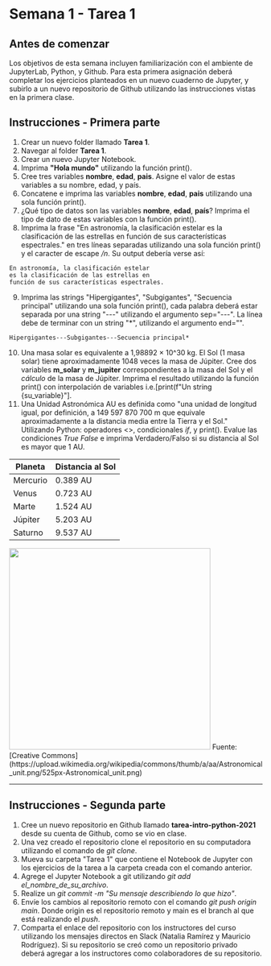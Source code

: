 # Semana 1 - Tarea 1

## Antes de comenzar

Los objetivos de esta semana incluyen familiarización con el ambiente de JupyterLab, Python, y Github. Para esta primera asignación deberá completar los ejercicios planteados en un nuevo cuaderno de Jupyter, y subirlo a un nuevo repositorio de Github utilizando las instrucciones vistas en la primera clase.

## Instrucciones - Primera parte

1. Crear un nuevo folder llamado **Tarea 1**. 
2. Navegar al folder **Tarea 1**.
3. Crear un nuevo Jupyter Notebook.
4. Imprima **"Hola mundo"** utilizando la función print().
5. Cree tres variables **nombre**, **edad**, **pais**. Asigne el valor de estas variables a su nombre, edad, y país.
6. Concatene e imprima las variables **nombre**, **edad**, **pais** utilizando una sola función print().
7. ¿Qué tipo de datos son las variables **nombre**, **edad**, **país**? Imprima el tipo de dato de estas variables con la función print().
8. Imprima la frase "En astronomía, la clasificación estelar es la clasificación de las estrellas en función de sus características espectrales." en tres líneas separadas utilizando una sola función print() y el caracter de escape */n*. Su output debería verse así:

```
En astronomía, la clasificación estelar 
es la clasificación de las estrellas en 
función de sus características espectrales.
```
9. Imprima las strings "Hipergigantes", "Subgigantes", "Secuencia principal" utilizando una sola función print(), cada palabra deberá estar separada por una string "---" utilizando el argumento sep="---". La línea debe de terminar con un string "\*", utilizando el argumento end="".

```
Hipergigantes---Subgigantes---Secuencia principal*
```
10. Una masa solar es equivalente a 1,98892 × 10^30 kg. El Sol (1 masa solar) tiene aproximadamente 1048 veces la masa de Júpiter. Cree dos variables **m_solar** y **m_jupiter** correspondientes a la masa del Sol y el *cálculo* de la masa de Júpiter. Imprima el resultado utilizando la función print() con interpolación de variables i.e.[print(f"Un string {su_variable}"]. 
11. Una Unidad Astronómica AU es definida como "una unidad de longitud igual, por definición, a 149 597 870 700 m que equivale aproximadamente a la distancia media entre la Tierra y el Sol." Utilizando Python: operadores <>, condicionales *if*, y print(). Evalue las condiciones *True False* e imprima Verdadero/Falso si su distancia al Sol es mayor que 1 AU.

| Planeta | Distancia al Sol |
| --- | --- |
| Mercurio | 0.389 AU |
| Venus | 0.723 AU |
| Marte | 1.524 AU |
| Júpiter | 5.203 AU |
| Saturno | 9.537 AU |

<img src="https://upload.wikimedia.org/wikipedia/commons/thumb/a/aa/Astronomical_unit.png/525px-Astronomical_unit.png" width="400">
Fuente: [Creative Commons](https://upload.wikimedia.org/wikipedia/commons/thumb/a/aa/Astronomical_unit.png/525px-Astronomical_unit.png)

---
## Instrucciones - Segunda parte

1. Cree un nuevo repositorio en Github llamado **tarea-intro-python-2021** desde su cuenta de Github, como se vio en clase.
1. Una vez creado el repositorio clone el repositorio en su computadora utilizando el comando de *git clone*.
1. Mueva su carpeta "Tarea 1" que contiene el Notebook de Jupyter con los ejercicios de la tarea a la carpeta creada con el comando anterior.
1. Agrege el Jupyter Notebook a git utilizando *git add el_nombre_de_su_archivo*.
1. Realize un *git commit -m "Su mensaje describiendo lo que hizo"*.
1. Envíe los cambios al repositorio remoto con el comando *git push origin main*. Donde origin es el repositorio remoto y main es el branch al que está realizando el *push*.
1. Comparta el enlace del repositorio con los instructores del curso utilizando los mensajes directos en Slack (Natalia Ramírez y Mauricio Rodríguez). Si su repositorio se creó como un repositorio privado deberá agregar a los instructores como colaboradores de su repositorio.